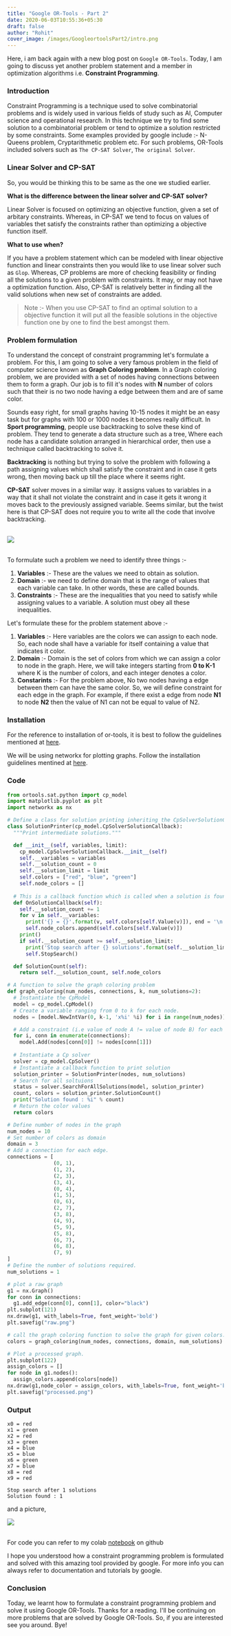 ```yaml
---
title: "Google OR-Tools - Part 2"
date: 2020-06-03T10:55:36+05:30
draft: false
author: "Rohit"
cover_image: /images/GoogleortoolsPart2/intro.png
---
```


Here, i am back again with a new blog post on `Google OR-Tools`. Today, I am going to discuss yet another problem statement and a member in optimization algorithms i.e. **Constraint Programming**.

<!--more-->

### Introduction
Constraint Programming is a technique used to solve combinatorial problems and is widely used in various fields of study such as AI, Computer science and operational research. In this technique we try to find some solution to a combinatorial problem or tend to optimize a solution restricted by some constraints.
Some examples provided by google include :- N-Queens problem,  Cryptarithmetic problem etc.
For such problems, OR-Tools included solvers such as `The CP-SAT Solver`, `The original Solver`.

### Linear Solver and CP-SAT
So, you would be thinking this to be same as the one we studied earlier.

**What is the difference between the linear solver and CP-SAT solver?**

Linear Solver is focused on optimizing an objective function, given a set of arbitary constraints. Whereas, in CP-SAT we tend to focus on values of variables thet satisfy the constraints rather than optimizing a objective function itself.

**What to use when?**

If you have a problem statement which can be modeled with linear objective function and linear constraints then you would like to use linear solver such as `Glop`. Whereas, CP problems are more of checking feasibility or finding all the solutions to a given problem with constraints. It may, or may not have a optimization function. Also, CP-SAT is relatively better in finding all the valid solutions when new set of constraints are added.

> Note :- When you use CP-SAT to find an optimal solution to a objective function it will put all the feasible solutions in the objective function one by one to find the best amongst them.

### Problem formulation
To understand the concept of constraint programming let's formulate a problem. For this, I am going to solve a very famous problem in the field of computer science known as **Graph Coloring problem**.
In a Graph coloring problem, we are provided with a set of nodes having connections between them to form a graph. Our job is to fill it's nodes with **N** number of colors such that their is no two node having a edge between them and are of same color.

Sounds easy right, for small graphs having 10-15 nodes it might be an easy task but for graphs with 100 or 1000 nodes it becomes really difficult. In **Sport programming**, people use backtracking to solve these kind of problem. They tend to generate a data structure such as a tree, Where each node has a candidate solution arranged in hierarchical order, then use a technique called backtracking to solve it.

**Backtracking** is nothing but trying to solve the problem with following a path assigning values which shall satisfy the constraint and in case it gets wrong, then moving back up till the place where it seems right.

**CP-SAT** solver moves in a similar way. it assigns values to variables in a way that it shall not violate the constraint and in case it gets it wrong it moves back to the previously assigned variable. Seems similar, but the twist here is that CP-SAT does not require you to write all the code that involve backtracking. 

<br>
<div class="row">
	<div class ="card-image">
        <img class="responsive-img col s12" src="/images/GoogleortoolsPart2/processed.png">
    </div>
</div>
<br>


To formulate such a problem we need to identify three things :-
1. **Variables** :- These are the values we need to obtain as solution.
2. **Domain** :- we need to define domain that is the range of values that each variable can take. In other words, these are called bounds.
3. **Constraints** :- These are the inequalities that you need to satisfy while assigning values to a variable. A solution must obey all these inequalities.

Let's formulate these for the problem statement above :-
1. **Variables** :- Here variables are the colors we can assign to each node. So, each node shall have a variable for itself containing a value that indicates it color.
2. **Domain** :- Domain is the set of colors from which we can assign a color to node in the graph. Here, we will take integers starting from **0 to K-1** where K is the number of colors, and each integer denotes a color.
3. **Constarints** :- For the problem above, No two nodes having a edge between them can have the same color. So, we will define constraint for each edge in the graph. For example, if there exist a edge from node **N1** to node **N2** then the value of N1 can not be equal to value of N2.

### Installation
For the reference to installation of or-tools, it is best to follow the guidelines mentioned at [here](https://developers.google.com/optimization/install).

We will be using networkx for plotting graphs. Follow the installation guidelines mentined at [here](https://networkx.github.io/documentation/stable/install.html).

### Code
```python
from ortools.sat.python import cp_model
import matplotlib.pyplot as plt
import networkx as nx

# Define a class for solution printing inheriting the CpSolverSolutionCallback
class SolutionPrinter(cp_model.CpSolverSolutionCallback):
  """Print intermediate solutions."""

  def __init__(self, variables, limit):
    cp_model.CpSolverSolutionCallback.__init__(self)
    self.__variables = variables
    self.__solution_count = 0
    self.__solution_limit = limit
    self.colors = ["red", "blue", "green"]
    self.node_colors = []
  
  # This is a callback function which is called when a solution is found.
  def OnSolutionCallback(self):
    self.__solution_count += 1
    for v in self.__variables:
      print('{} = {}'.format(v, self.colors[self.Value(v)]), end = '\n')
      self.node_colors.append(self.colors[self.Value(v)])
    print()
    if self.__solution_count >= self.__solution_limit:
      print('Stop search after {} solutions'.format(self.__solution_limit))
      self.StopSearch()

  def SolutionCount(self):
    return self.__solution_count, self.node_colors

# A function to solve the graph coloring problem
def graph_coloring(num_nodes, connections, k, num_solutions=2):
  # Instantiate the CpModel 
  model = cp_model.CpModel()
  # Create a variable ranging from 0 to k for each node.
  nodes = [model.NewIntVar(0, k-1, 'x%i' %i) for i in range(num_nodes)]

  # Add a constraint (i.e value of node A != value of node B) for each edge.
  for i, conn in enumerate(connections):
    model.Add(nodes[conn[0]] != nodes[conn[1]])
  
  # Instantiate a Cp solver
  solver = cp_model.CpSolver()
  # Instantiate a callback function to print solution
  solution_printer = SolutionPrinter(nodes, num_solutions)
  # Search for all soltuions 
  status = solver.SearchForAllSolutions(model, solution_printer)
  count, colors = solution_printer.SolutionCount()
  print("Solution found : %i" % count)
  # Return the color values
  return colors

# Define number of nodes in the graph
num_nodes = 10
# Set number of colors as domain
domain = 3
# Add a connection for each edge.
connections = [
               (0, 1),
               (1, 2),
               (2, 3),
               (3, 4),
               (0, 4),
               (1, 5),
               (0, 6),
               (2, 7),
               (3, 8),
               (4, 9),
               (5, 9),
               (5, 8),
               (6, 7),
               (6, 8),
               (7, 9)
]
# Define the number of solutions required.
num_solutions = 1

# plot a raw graph
g1 = nx.Graph()
for conn in connections:
  g1.add_edge(conn[0], conn[1], color="black")
plt.subplot(121)
nx.draw(g1, with_labels=True, font_weight='bold') 
plt.savefig("raw.png")

# call the graph coloring function to solve the graph for given colors.
colors = graph_coloring(num_nodes, connections, domain, num_solutions)

# Plot a processed graph.
plt.subplot(122)
assign_colors = []
for node in g1.nodes():
  assign_colors.append(colors[node])
nx.draw(g1,node_color = assign_colors, with_labels=True, font_weight='bold')
plt.savefig("processed.png")
```


### Output 
```
x0 = red
x1 = green
x2 = red
x3 = green
x4 = blue
x5 = blue
x6 = green
x7 = blue
x8 = red
x9 = red

Stop search after 1 solutions
Solution found : 1
```
and a picture,
<br>
<div class="row">
	<div class ="card-image">
        <img class="responsive-img col s12" src="/images/GoogleortoolsPart2/processed.png">
    </div>
</div>
<br>

For code you can refer to my colab [notebook](https://github.com/rohit3463/Google-OR-Tools/blob/master/Constraint_programming_diy.ipynb) on github

I hope you understood how a constraint programming problem is formulated and solved with this amazing tool provided by google. For more info you can always refer to documentation and tutorials by google.

### Conclusion
Today, we learnt how to formulate a constraint programming problem and solve it using Google OR-Tools. Thanks for a reading. I'll be continuing on more problems that are solved by Google OR-Tools. So, if you are interested see you around. Bye!
